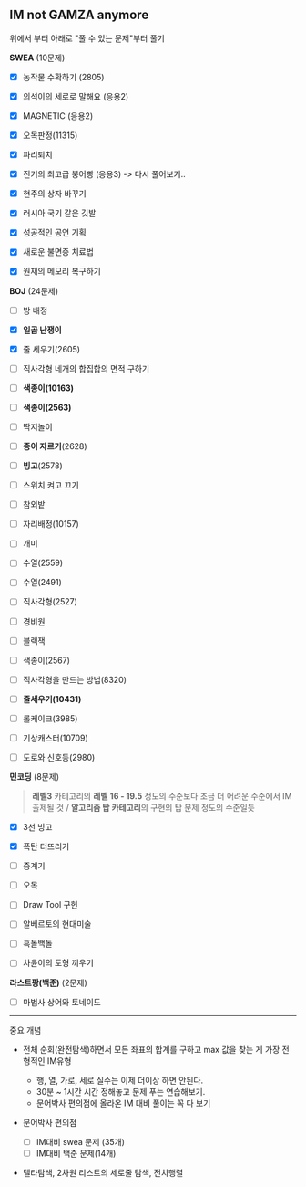 ## IM not GAMZA anymore

위에서 부터 아래로 "풀 수 있는 문제"부터 풀기



**SWEA** (10문제)

- [x] 농작물 수확하기 (2805)
- [x] 의석이의 세로로 말해요 (응용2)
- [x] MAGNETIC (응용2)
- [x] 오목판정(11315)
- [x] 파리퇴치
- [x] 진기의 최고급 붕어빵 (응용3) -> 다시 풀어보기..
- [x] 현주의 상자 바꾸기
- [x] 러시아 국기 같은 깃발
- [x] 성공적인 공연 기획
- [x] 새로운 불면증 치료법
- [x] 원재의 메모리 복구하기



**BOJ** (24문제)

- [ ] 방 배정

- [x] **일곱 난쟁이**

- [x] 줄 세우기(2605)

- [ ] 직사각형 네개의 합집합의 면적 구하기

- [ ] **색종이(10163)**

- [ ] **색종이(2563)**

- [ ] 딱지놀이

- [ ] **종이 자르기**(2628)

- [ ] **빙고**(2578)

- [ ] 스위치 켜고 끄기

- [ ] 참외밭

- [ ] 자리배정(10157)

- [ ] 개미

- [ ] 수열(2559)

- [ ] 수열(2491)

- [ ] 직사각형(2527)

- [ ] 경비원

- [ ] 블랙잭

- [ ] 색종이(2567)

- [ ] 직사각형을 만드는 방법(8320)

- [ ] **줄세우기(10431)**

- [ ] 롤케이크(3985)

- [ ] 기상캐스터(10709)

- [ ] 도로와 신호등(2980)

  

  



**민코딩** (8문제)

> **레벨3** 카테고리의 **레벨** **16 - 19.5** 정도의 수준보다 조금 더 어려운 수준에서 IM 출제될 것 / **알고리즘 탑 카테고리**의 구현의 탑 문제 정도의 수준일듯

- [x] 3선 빙고
- [x] 폭탄 터뜨리기
- [ ] 중계기
- [ ] 오목
- [ ] Draw Tool 구현
- [ ] 알베르토의 현대미술
- [ ] 흑돌백돌
- [ ] 차윤이의 도형 끼우기



**라스트팡(백준)**  (2문제)

- [ ] 마법사 상어와 토네이도



---

중요 개념

- 전체 순회(완전탐색)하면서 모든 좌표의 합계를 구하고 max 값을 찾는 게 가장 전형적인 IM유형
  - 행, 열, 가로, 세로 실수는 이제 더이상 하면 안된다. 
  - 30분 ~ 1시간 시간 정해놓고 문제 푸는 연습해보기.
  - 문어박사 편의점에 올라온 IM 대비 풀이는 꼭 다 보기

- 문어박사 편의점
  - [ ] IM대비 swea 문제 (35개)
  - [ ] IM대비 백준 문제(14개)
- 델타탐색, 2차원 리스트의 세로줄 탐색, 전치행렬

